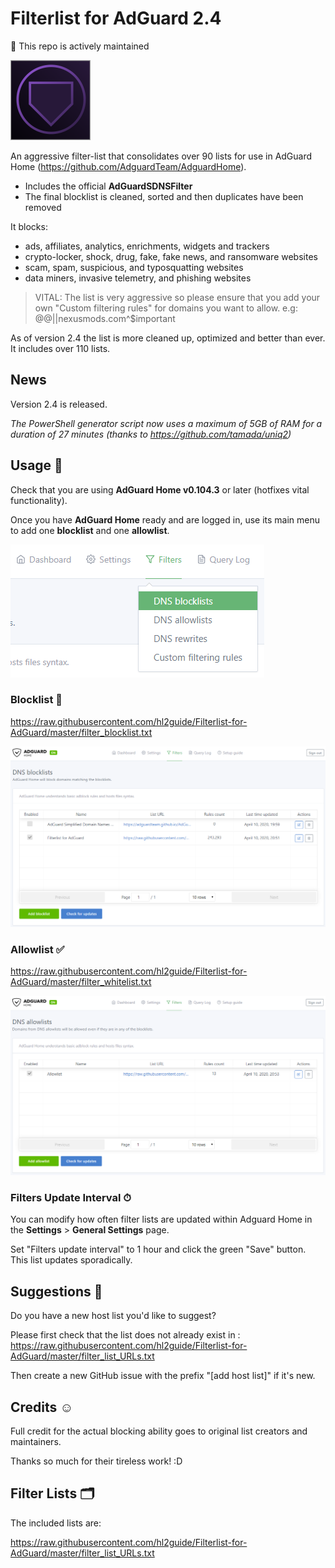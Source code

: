 # Filterlist for AdGuard 2.4

💚 This repo is actively maintained

![Logo](https://raw.githubusercontent.com/hl2guide/Filterlist-for-AdGuard/master/Screenshots/Logo_AG.png)

An aggressive filter-list that consolidates over 90 lists for use in AdGuard Home (https://github.com/AdguardTeam/AdguardHome).

* Includes the official **AdGuardSDNSFilter**
* The final blocklist is cleaned, sorted and then duplicates have been removed

It blocks:

* ads, affiliates, analytics, enrichments, widgets and trackers
* crypto-locker, shock, drug, fake, fake news, and ransomware websites
* scam, spam, suspicious, and typosquatting websites
* data miners, invasive telemetry, and phishing websites

> VITAL: The list is very aggressive so please ensure that you add your own "Custom filtering rules" for domains you want to allow.
e.g: @@||nexusmods.com^$important

As of version 2.4 the list is more cleaned up, optimized and better than ever. It includes over 110 lists.

## News

Version 2.4 is released.

_The PowerShell generator script now uses a maximum of 5GB of RAM for a duration of 27 minutes (thanks to https://github.com/tamada/uniq2)_

## Usage 📐

Check that you are using __AdGuard Home v0.104.3__ or later (hotfixes vital functionality).

Once you have __AdGuard Home__ ready and are logged in, use its main menu to add one __blocklist__ and one __allowlist__.

![menu](https://raw.githubusercontent.com/hl2guide/Filterlist-for-AdGuard/master/Screenshots/example%20menu.PNG "Menu")

### Blocklist 🛑

https://raw.githubusercontent.com/hl2guide/Filterlist-for-AdGuard/master/filter_blocklist.txt

![menu](https://raw.githubusercontent.com/hl2guide/Filterlist-for-AdGuard/master/Screenshots/example%20blocklist.PNG "Blocklist")

### Allowlist ✅

https://raw.githubusercontent.com/hl2guide/Filterlist-for-AdGuard/master/filter_whitelist.txt

![menu](https://raw.githubusercontent.com/hl2guide/Filterlist-for-AdGuard/master/Screenshots/example%20whitelist.PNG "Whitelist")

### Filters Update Interval ⏱

You can modify how often filter lists are updated within Adguard Home in the __Settings__ > __General Settings__ page.

Set "Filters update interval" to 1 hour and click the green "Save" button. This list updates sporadically.

## Suggestions 📌

Do you have a new host list you'd like to suggest?

Please first check that the list does not already exist in : https://raw.githubusercontent.com/hl2guide/Filterlist-for-AdGuard/master/filter_list_URLs.txt

Then create a new GitHub issue with the prefix "[add host list]" if it's new.

## Credits ☺️

Full credit for the actual blocking ability goes to original list creators and maintainers.

Thanks so much for their tireless work! :D

## Filter Lists 🗂️

The included lists are:

<https://raw.githubusercontent.com/hl2guide/Filterlist-for-AdGuard/master/filter_list_URLs.txt>
